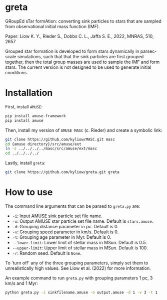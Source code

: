 # greta
GRoupEd sTar formAtion: converting sink particles to stars that are sampled from observational initial mass function (IMF).

Paper: Liow K. Y., Rieder S., Dobbs C. L., Jaffa S. E., 2022, MNRAS, 510, 2657

Grouped star formation is developed to form stars dynamically in parsec-scale simulations, such that that the sink particles are first grouped together, then the total group masses are used to sample the IMF and form stars. The current version is not designed to be used to generate initial conditions.

# Installation

First, install `AMUSE`:

```bash
pip install amuse-framework
pip install amuse
```

Then, install my version of `AMUSE MASC` (c. Rieder) and create a symbolic link:

```bash
git clone https://github.com/kyliow/MASC.git masc
cd {amuse directory}/src/amuse/ext
ln -s ../../../../masc/src/amuse/ext/masc
cd ../../../../
```  

Lastly, install `greta`:

```bash
git clone https://github.com/kyliow/greta.git greta
```

# How to use

The command line arguments that can be parsed to `greta.py` are:
- `-i`: Input AMUSE sink particle set file name.
- `-o`: Output AMUSE star particle set file name. Default is `stars.amuse`.
- `-d`: Grouping distance parameter in pc. Default is 0.
- `-v`: Grouping speed parameter in km/s. Default is 0.
- `-t`: Grouping age parameter in Myr. Default is 0.
- `--lower-limit`: Lower limit of stellar mass in MSun. Default is 0.5.
- `--upper-limit`: Upper limit of stellar mass in MSun. Default is 100.
- `-r`: Random seed. Default is `None`.

To 'turn off' any of the three grouping parameters, simply set them to unrealistically high values. See Liow et al. (2022) for more information.

An example command to run `greta.py` with grouping parameters 1 pc, 3 km/s and 1 Myr:

```bash
python greta.py -i sinkfilename.amuse -o output.amuse -d 1 -v 3 -t 1
```
